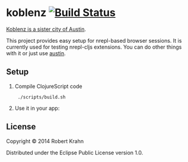 # koblenz [![Build Status](https://travis-ci.org/rksm/koblenz-clj.svg?branch=master)](https://travis-ci.org/rksm/koblenz-clj)

[Koblenz is a sister city of Austin](http://austintexas.gov/department/sister-cities-program).

This project provides easy setup for nrepl-based browser sessions. It is currently used for testing nrepl-cljs extensions. You can do other things with it or just use [austin](https://github.com/cemerick/austin).

## Setup

1. Compile ClojureScript code

        ./scripts/build.sh

2. Use it in your app:



## License

Copyright © 2014 Robert Krahn

Distributed under the Eclipse Public License version 1.0.
